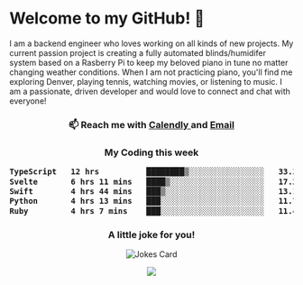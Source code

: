<h1> Welcome to my GitHub! 👋 </h1>


  I am a backend engineer who loves working on all kinds of new projects. My current passion project is creating a fully automated blinds/humidifer system based on a Rasberry Pi to keep my beloved piano in tune no matter changing weather conditions. When I am not practicing piano, you'll find me exploring Denver, playing tennis, watching movies, or listening to music. I am a passionate, driven developer and would love to connect and chat with everyone!

<h3 align = "center"> 📫 Reach me with <a href = "https://calendly.com/msbrandt00/30min"> Calendly </a> and <a href="mailto:msbrandt00@gmail.com">Email</a> 
 </h3>


 
<div align = "center"
[![Anurag's GitHub stats](https://github-readme-stats.vercel.app/api?username=mbrandt00)](https://github.com/anuraghazra/github-readme-stats)
          </div>
<h3 align="center">
  My Coding this week
<!--START_SECTION:waka-->

```txt
TypeScript   12 hrs          ████████▒░░░░░░░░░░░░░░░░   33.38 %
Svelte       6 hrs 11 mins   ████▒░░░░░░░░░░░░░░░░░░░░   17.23 %
Swift        4 hrs 44 mins   ███▒░░░░░░░░░░░░░░░░░░░░░   13.18 %
Python       4 hrs 13 mins   ███░░░░░░░░░░░░░░░░░░░░░░   11.77 %
Ruby         4 hrs 7 mins    ███░░░░░░░░░░░░░░░░░░░░░░   11.47 %
```

<!--END_SECTION:waka-->

### A little joke for you!

![Jokes Card](https://readme-jokes.vercel.app/api?hideBorder)

<a href="https://www.linkedin.com/in/mbrandt00/"><img src="https://img.shields.io/badge/linkedin-%230077B5.svg?&style=for-the-badge&logo=linkedin&logoColor=white" /></a>
